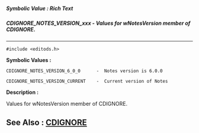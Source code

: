 ##### Symbolic Value : Rich Text
##### CDIGNORE_NOTES_VERSION_xxx - Values for wNotesVersion member of CDIGNORE.
---
```
#include <editods.h>
```

**Symbolic Values :**

	CDIGNORE_NOTES_VERSION_6_0_0	  -  Notes version is 6.0.0

	CDIGNORE_NOTES_VERSION_CURRENT	  -  Current version of Notes


**Description :**

Values for wNotesVersion member of CDIGNORE.


**See Also :**
[CDIGNORE](/domino-c-api-docs/reference/Data/CDIGNORE)
---
